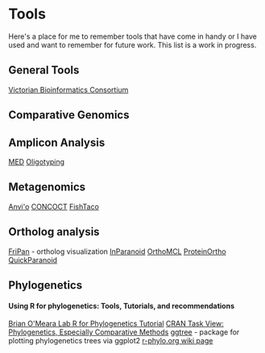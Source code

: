 # Tools

Here's a place for me to remember tools that have come in handy or I have used and want to remember for future work.  This list is a work in progress.

## General Tools

[Victorian Bioinformatics Consortium](http://www.vicbioinformatics.com/software.shtml)

## Comparative Genomics

## Amplicon Analysis

[MED](http://merenlab.org/projects/med/)
[Oligotyping](http://merenlab.org/projects/oligotyping/)

## Metagenomics

[Anvi'o](http://merenlab.org/2015/05/02/anvio-tutorial/)
[CONCOCT](http://www.nature.com/nmeth/journal/v11/n11/full/nmeth.3103.html)
[FishTaco](http://omanor.github.io/fishtaco/)

## Ortholog analysis

[FriPan](http://www.vicbioinformatics.com/software.fripan.shtml) - ortholog visualization
[InParanoid](http://inparanoid.sbc.su.se/cgi-bin/index.cgi)
[OrthoMCL](http://www.orthomcl.org/orthomcl)
[ProteinOrtho](https://www.bioinf.uni-leipzig.de/Software/proteinortho/)
[QuickParanoid](http://pl.postech.ac.kr/QuickParanoid/)

## Phylogenetics

#### Using R for phylogenetics: Tools, Tutorials, and recommendations
[Brian O'Meara Lab R for Phylogenetics Tutorial](http://www.brianomeara.info/tutorials/r_phylogenetics)
[CRAN Task View: Phylogenetics, Especially Comparative Methods](http://cran.r-project.org/web/views/Phylogenetics.html)
[ggtree](http://www.bioconductor.org/packages/release/bioc/vignettes/ggtree/inst/doc/ggtree.html) - package for plotting phylogenetics trees via ggplot2
[r-phylo.org wiki page](http://www.r-phylo.org/wiki/Main_Page)